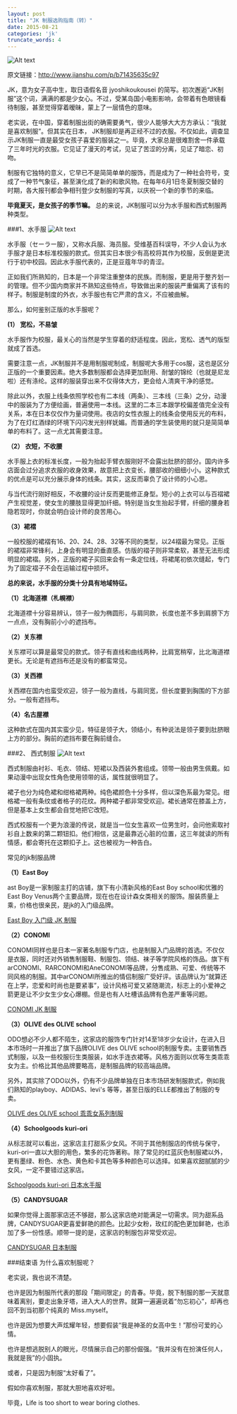 ```yaml
---
layout: post
title: "JK 制服选购指南（转）"
date: 2015-08-21
categories: 'jk'
truncate_words: 4
---
```

![Alt text](http://img2.ph.126.net/A7CFWAC2cCd3M6ZTIOj6Pw==/3801882510531182435.jpg)

原文链接：<http://www.jianshu.com/p/b71435635c97>

JK，意为女子高中生，取日语假名音 jyoshikoukousei 的简写。初次邂逅“JK制服”这个词，满满的都是少女心。不过，受某岛国小电影影响，会带着有色眼镜看待制服，甚至觉得穿着暧昧，蒙上了一层情色的意味。

老实说，在中国，穿着制服出街的确需要勇气，很少人能够大大方方承认：“我就是喜欢制服”。但其实在日本， JK制服却是再正经不过的衣服。不仅如此，调查显示JK制服一直是最受女孩子喜爱的服装之一。毕竟，大家总是很难割舍一件承载了三年时光的衣服。它见证了漫天的考试，见证了苦涩的分离，见证了暗恋、初吻。

制服有它独特的意义，它早已不是简简单单的服饰，而是成为了一种社会符号，变成了一种节气象征，甚至演化成了新的和歌风物。在每年6月1日冬夏制服交替的时期，各大报刊都会争相刊登少女制服的写真，以庆祝一个新的季节的来临。

**毕竟夏天，是女孩子的季节嘛。**
总的来说，JK制服可以分为水手服和西式制服两种类型。

###1、水手服
![Alt text](http://cdn.duitang.com/uploads/item/201311/05/20131105134610_RL5te.thumb.600_0.jpeg)

水手服（セーラー服），又称水兵服、海员服。受维基百科误导，不少人会认为水手服才是日本标准校服的款式。但其实日本很少有高校将其作为校服，反倒是更流行于初中校园。因此水手服代表的，正是豆蔻年华的青涩。

正如我们所熟知的，日本是一个非常注重整体的民族。而制服，更是用于整齐划一的管理。但不少国内商家并不熟知这些特点，导致做出来的服装严重偏离了该有的样子。制服是制度的外衣，水手服也有它严肃的含义，不应被曲解。

那么，如何鉴别正版的水手服呢？


**(1） 宽松，不易皱**

水手服作为校服，最关心的当然是学生穿着的舒适程度。因此，宽松、透气的版型就成了首选。

需要注意一点，JK制服并不是用制服呢制成，制服呢大多用于cos服，这也是区分正版的一个重要因素。绝大多数制服都会选择更加耐用、耐皱的锦纶（也就是尼龙啦）还有涤纶。这样的服装穿出来不仅得体大方，更会给人清爽干净的感觉。

除此以外，衣服上线条依照学校也有二本线（两条）、三本线（三条）之分，动漫中的服装为了方便绘画，普遍使用一本线。这里的二本三本跟学校偏差值完全没有关系，本在日本仅仅作为量词使用。夜店的女性衣服上的线条会使用反光的布料，为了在灯红酒绿的环境下闪闪发光别样妩媚。而普通的学生装使用的就只是简简单单的布料了。这一点尤其需要注意。

**（2） 衣短，不收腰**

水手服上衣的标准长度，一般为抬起手臂衣服刚好不会露出肚脐的部分。国内许多店面会过分追求衣服的收身效果，故意把上衣变长，腰部收的细细小小。这种款式的优点是可以充分展示身体的线条。其实，这反而辜负了设计师的小心思。

与当代流行刚好相反，不收腰的设计反而更能修正身型。短小的上衣可以与百褶裙产生视觉差，使女生的腰肢显得更加纤细。特别是当女生抬起手臂，纤细的腰身若隐若现时，你就会明白设计师的良苦用心。

**（3）裙褶**

一般校服的裙褶有16、20、24、28、32等不同的类型，以24褶最为常见。正版的裙褶非常锋利，上身会有明显的垂直感。仿版的褶子则非常柔软，甚至无法形成明显的裙褶。另外，正版的裙子买回来会有一条定位线，将裙尾初依次缝起，专门为了固定褶子不会在运输过程中损坏。

**总的来说，水手服的分类十分具有地域特征。**

**（1）北海道襟（札幌襟）**

北海道襟十分容易辨认，领子一般为椭圆形，与肩同款，长度也差不多到肩膀下方一点点，没有胸前小小的遮挡布。

**（2）关东襟**

关东襟可以算是最常见的款式。领子有直线和曲线两种，比肩宽稍窄，比北海道襟更长。无论是有遮挡布还是没有的都蛮常见。

**（3）关西襟**

关西襟在国内也蛮受欢迎，领子一般为直线，与肩同宽，但长度要到胸围的下方部分。一般有遮挡布。

**（4）名古屋襟**

这种款式在国内其实蛮少见，特征是领子大，领结小，有种说法是领子要到肚脐眼上方的部分。胸前的遮挡布要在胸前缝合。

###2、	西式制服
![Alt text](http://jk.gaoyh.me/post1-jk.jpg)

西式制服由衬衫、毛衣、领结、短裙以及西装外套组成。领带一般由男生佩戴。如果动漫中出现女性角色使用领带的话，属性就很明显了。

裙子也分为纯色裙和绀格裙两种。纯色裙颜色十分多样，但以深色系最为常见。绀格裙一般有条纹或者格子的花纹。两种裙子都非常受欢迎。裙长通常在膝盖上方，但是基本上女生都会自觉地把它改短。

西式校服有一个更为浪漫的传说，就是当一位女生喜欢一位男生时，会问他索取衬衫自上数来的第二颗钮扣。他们相信，这是最靠近心脏的位置，这三年就读的所有情感，都会寄托在这颗扣子上。这也被视为一种告白。

常见的jk制服品牌

**（1）East Boy**

ast Boy是一家制服主打的店铺，旗下有小清新风格的East Boy school和优雅的East Boy Venus两个主要品牌，现在也在设计森女类相关的服饰。服装质量上乘，价格也很亲民，是jk的入门级品牌。

[East Boy 入门级 JK 制服](https://knewone.com/things/east-boy-ru-men-ji-jk-zhi-fu>)

**（2）CONOMI**

CONOMI同样也是日本一家著名制服专门店，也是制服入门品牌的首选。不仅仅是衣服，同时还对外销售制服鞋、制服包、领结、袜子等学院风格的饰品。旗下有arCONOMI、RARCONOMI和AneCONOMI等品牌，分售成熟、可爱、传统等不同风格的制服。其中arCONOMI所推出的情侣制服广受好评。该品牌认为“就算还在上学，恋爱和时尚也是要紧事”，设计风格可爱又紧随潮流，标志上的小爱神之箭更是让不少女生少女心爆棚。但是也有人吐槽该品牌有色差严重等问题。

[CONOMI JK 制服](https://knewone.com/things/conomi-jk-zhi-fu)

**（3）OLIVE des OLIVE school**

ODO想必不少人都不陌生，这家店的服饰专门针对14至18岁少女设计，在进入日本市场时一并推出了旗下品牌OLIVE des OLIVE school的制服专卖。主要销售西式制服，以及一些校服衍生类服装，如水手连衣裙等。风格方面则以优等生类乖乖女为主。价格比其他品牌要略高，是制服品牌的较高端品牌。

另外，其实除了ODO以外，仍有不少品牌单独在日本市场研发制服款式，例如我们熟知的playboy、ADIDAS、levi's 等等，甚至日版的ELLE都推出了制服的专卖。

[OLIVE des OLIVE school 乖乖女系列制服](https://knewone.com/things/olive-des-olive-school-guai-guai-nu-xi-lie-zhi-fu)

**（4）Schoolgoods kuri-ori**

从标志就可以看出，这家店主打甜系少女风。不同于其他制服店的传统与保守，kuri-ori一直以大胆的用色，繁多的花饰著称。除了常见的红蓝灰色制服裙以外，更有墨绿、粉色、水色、黄色和卡其色等多种颜色可以选择。如果喜欢甜腻腻的少女风，一定不要错过这家店。

[Schoolgoods kuri-ori 日本水手服](https://knewone.com/things/schoolgoods-kuri-ori-ri-ben-shui-shou-fu)

**（5）CANDYSUGAR**

如果你觉得上面那家店还不够甜，那么这家店绝对能满足一切需求。同为甜系品牌，CANDYSUGAR更喜爱鲜艳的颜色。比起少女粉，玫红的配色更加鲜艳，也添加了多一份性感。顺带一提的是，这家店的制服包非常受欢迎。

[CANDYSUGAR 日本制服](https://knewone.com/things/candysugar-ri-ben-zhi-fu)

###结束语
为什么喜欢制服呢？

老实说，我也说不清楚。

也许是因为制服所代表的那段「期间限定」的青春。毕竟，脱下制服的那一天就意味着离别，要走出象牙塔，进入大人的世界。就算一遍遍说着“勿忘初心”，却再也回不到当初那个纯真的 Miss.myself。

也许是因为想要大声炫耀年轻，想要假装“我是神圣的女高中生！”那份可爱的心情。

也许是想逃脱别人的眼光，尽情展示自己的那份倔强。“我并没有在扮演任何人，我就是我”的小固执。

或者，只是因为制服“太好看了”。

假如你喜欢制服，那就大胆地喜欢好啦。

毕竟，Life is too short to wear boring clothes.
